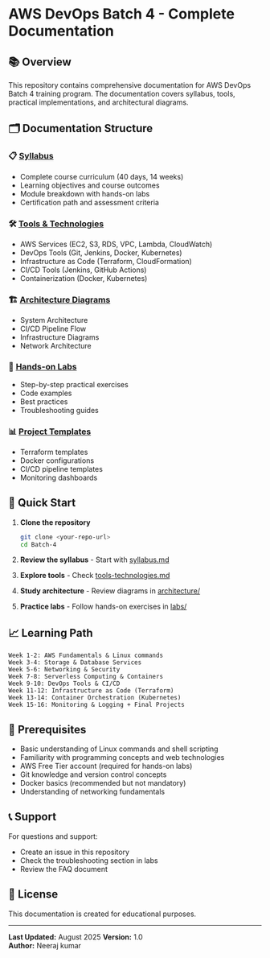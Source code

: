 # AWS DevOps Batch 4 - Complete Documentation

## 📚 Overview
This repository contains comprehensive documentation for AWS DevOps Batch 4 training program. The documentation covers syllabus, tools, practical implementations, and architectural diagrams.

## 🗂️ Documentation Structure

### 📋 [Syllabus](./docs/syllabus.md)
- Complete course curriculum (40 days, 14 weeks)
- Learning objectives and course outcomes
- Module breakdown with hands-on labs
- Certification path and assessment criteria

### 🛠️ [Tools & Technologies](./docs/tools-technologies.md)
- AWS Services (EC2, S3, RDS, VPC, Lambda, CloudWatch)
- DevOps Tools (Git, Jenkins, Docker, Kubernetes)
- Infrastructure as Code (Terraform, CloudFormation)
- CI/CD Tools (Jenkins, GitHub Actions)
- Containerization (Docker, Kubernetes)

### 🏗️ [Architecture Diagrams](./docs/architecture/)
- System Architecture
- CI/CD Pipeline Flow
- Infrastructure Diagrams
- Network Architecture

### 📖 [Hands-on Labs](./docs/labs/)
- Step-by-step practical exercises
- Code examples
- Best practices
- Troubleshooting guides

### 📊 [Project Templates](./templates/)
- Terraform templates
- Docker configurations
- CI/CD pipeline templates
- Monitoring dashboards

## 🚀 Quick Start

1. **Clone the repository**
   ```bash
   git clone <your-repo-url>
   cd Batch-4
   ```

2. **Review the syllabus** - Start with [syllabus.md](./docs/syllabus.md)

3. **Explore tools** - Check [tools-technologies.md](./docs/tools-technologies.md)

4. **Study architecture** - Review diagrams in [architecture/](./docs/architecture/)

5. **Practice labs** - Follow hands-on exercises in [labs/](./docs/labs/)

## 📈 Learning Path

```
Week 1-2: AWS Fundamentals & Linux commands
Week 3-4: Storage & Database Services  
Week 5-6: Networking & Security
Week 7-8: Serverless Computing & Containers
Week 9-10: DevOps Tools & CI/CD
Week 11-12: Infrastructure as Code (Terraform)
Week 13-14: Container Orchestration (Kubernetes)
Week 15-16: Monitoring & Logging + Final Projects
```

## 🎯 Prerequisites

- Basic understanding of Linux commands and shell scripting
- Familiarity with programming concepts and web technologies
- AWS Free Tier account (required for hands-on labs)
- Git knowledge and version control concepts
- Docker basics (recommended but not mandatory)
- Understanding of networking fundamentals

## 📞 Support

For questions and support:
- Create an issue in this repository
- Check the troubleshooting section in labs
- Review the FAQ document

## 📄 License

This documentation is created for educational purposes.

---

**Last Updated:** August 2025 
**Version:** 1.0  
**Author:** Neeraj kumar
